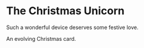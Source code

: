 The Christmas Unicorn
=====================

Such a wonderful device deserves some festive love.

An evolving Christmas card.
